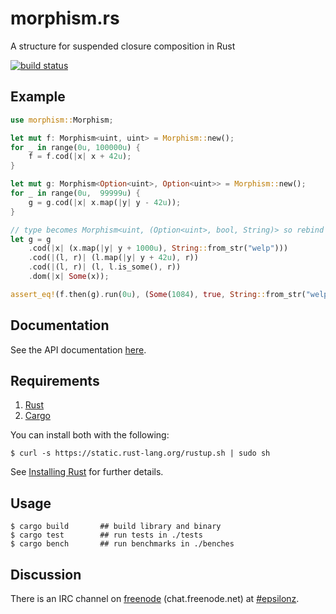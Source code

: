 # morphism.rs

A structure for suspended closure composition in Rust

[![build status](https://api.travis-ci.org/epsilonz/morphism.rs.svg?branch=master)](https://travis-ci.org/epsilonz/morphism.rs)

## Example

```rust
use morphism::Morphism;

let mut f: Morphism<uint, uint> = Morphism::new();
for _ in range(0u, 100000u) {
    f = f.cod(|x| x + 42u);
}

let mut g: Morphism<Option<uint>, Option<uint>> = Morphism::new();
for _ in range(0u,  99999u) {
    g = g.cod(|x| x.map(|y| y - 42u));
}

// type becomes Morphism<uint, (Option<uint>, bool, String)> so rebind g
let g = g
    .cod(|x| (x.map(|y| y + 1000u), String::from_str("welp")))
    .cod(|(l, r)| (l.map(|y| y + 42u), r))
    .cod(|(l, r)| (l, l.is_some(), r))
    .dom(|x| Some(x));

assert_eq!(f.then(g).run(0u), (Some(1084), true, String::from_str("welp")));
```

## Documentation

See the API documentation [here](http://www.rust-ci.org/epsilonz/morphism.rs/doc/morphism/).

## Requirements

1.   [Rust](http://www.rust-lang.org/)
2.   [Cargo](http://crates.io/)

You can install both with the following:

```
$ curl -s https://static.rust-lang.org/rustup.sh | sudo sh
```

See [Installing Rust](http://doc.rust-lang.org/guide.html#installing-rust) for further details.

## Usage

```
$ cargo build       ## build library and binary
$ cargo test        ## run tests in ./tests
$ cargo bench       ## run benchmarks in ./benches
```

## Discussion

There is an IRC channel on [freenode](https://freenode.net) (chat.freenode.net) at [#epsilonz](http://webchat.freenode.net/?channels=%23epsilonz).
